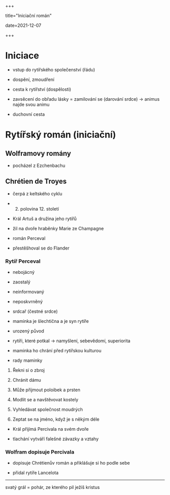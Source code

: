 +++

title="Iniciační román"

date=2021-12-07

+++

# Iniciace

- vstup do rytířského společenství (řádu)

- dospění, zmoudření

- cesta k rytířství  (dospělosti)

- zavsěcení do obřadu lásky = zamilování se (darování srdce) $\to$ animus najde svou animu

- duchovní cesta

# Rytířský román (iniciační)

## Wolframovy romány

- pocházel z Ezchenbachu

## Chrétien de Troyes

- čerpá z keltského cyklu

- 2. polovina 12. století

- Král Artuš a družina jeho rytířů

- žil na dvoře hraběnky Marie ze Champagne

- román Perceval

- přestěšhoval se do Flander

### Rytíř Perceval

- nebojácný

- zaostalý

- neinformovaný

- neposkvrněný

- srdcař (čestné srdce)

- maminka je šlechtična a je syn rytíře

- urozený původ

- rytíři, které potkal $\to$ namyšlení, sebevědomí, superiorita

- maminka ho chrání před rytířskou kulturou

- rady maminky
1. Řekni si o zbroj

2. Chránit dámu

3. Může přijmout poloibek a prsten

4. Modlit se a navštěvovat kostely

5. Vyhledávat společnost moudrých

6. Zeptat se na jméno, když je s někým déle
- Král přijímá Percivala na svém dvoře

- tlachání vytváří falešné závazky a vztahy

### Wolfram dopisuje Percivala

- dopisuje Chrétienův román a přiklášuje si ho podle sebe

- přidal rytíře Lancelota

---

svatý grál = pohár, ze kterého pil ježíš kristus
